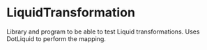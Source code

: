 # LiquidTransformation
Library and program to be able to test Liquid transformations. Uses DotLiquid to perform the mapping.
